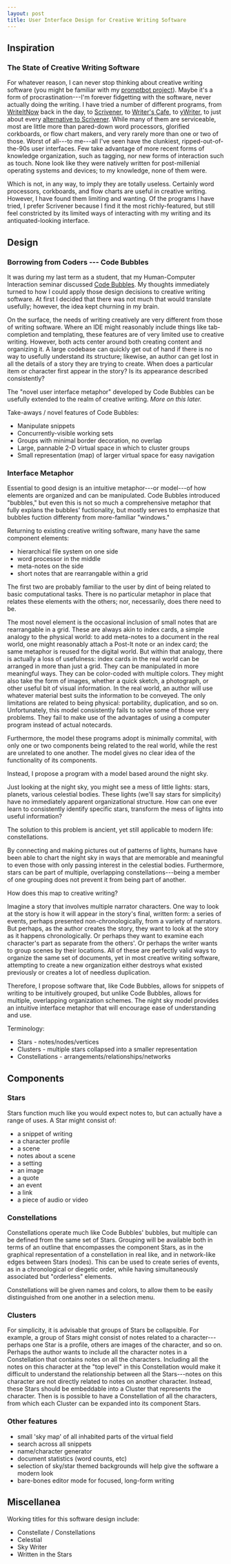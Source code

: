 ```yaml
---
layout: post
title: User Interface Design for Creative Writing Software
---
```


## Inspiration

### The State of Creative Writing Software

For whatever reason, I can never stop thinking about creative writing software
(you might be familiar with my 
[promptbot project](http://konahart.com/promptbot/)). 
Maybe it's a form of procrastination---I'm forever fidgetting with the 
software, never actually doing the writing. I have tried a number of different
programs, from [WriteItNow](http://www.ravensheadservices.com/index.php) back 
in the day, to [Scrivener](http://www.literatureandlatte.com/scrivener.php), 
to [Writer's Cafe](http://www.writerscafe.co.uk/), 
to [yWriter](http://www.spacejock.com/yWriter5.html), to just about every 
[alternative to Scrivener](http://alternativeto.net/software/scrivener/). 
While many of them are serviceable, most are little more than pared-down word
processors, glorified corkboards, or flow chart makers, and very rarely more 
than one or two of those. Worst of all---to me---all I've seen have the 
clunkiest, ripped-out-of-the-90s user interfaces. Few take advantage of more
recent forms of knowledge organization, such as tagging, nor new forms of
interaction such as touch. None look like they were natively written for 
post-millenial operating systems and devices; to my knowledge, none of them 
were. 

Which is not, in any way, to imply they are totally useless. Certainly word 
processors, corkboards, and flow charts are useful in creative writing.
However, I have found them limiting and wanting. Of the programs I have tried,
I prefer Scrivener because I find it the most richly-featured, but still feel 
constricted by its limited ways of interacting with my writing and its 
antiquated-looking interface.

## Design

### Borrowing from Coders --- Code Bubbles 

It was during my last term as a student, that my Human-Computer Interaction 
seminar discussed 
[Code Bubbles](http://www.andrewbragdon.com/codebubbles_site.asp). My
thoughts immediately turned to how I could apply those design decisions to 
creative writing software. At first I decided that there was not much that
would translate usefully; however, the idea kept churning in my brain. 

On the surface, the needs of writing creatively are very different from those
of writing software. Where an IDE might reasonably include things like tab-
completion and templating, these features are of very limited use to creative
writing. However, both acts center around both creating content and organizing
it. A large codebase can quickly get out of hand if there is no way to usefully
understand its structure; likewise, an author can get lost in all the details
of a story they are trying to create. When does a particular item or character
first appear in the story? Is its appearance described consistently? 

The "novel user interface metaphor" developed by Code Bubbles can be usefully
extended to the realm of creative writing. *More on this later.* 
 
Take-aways / novel features of Code Bubbles:

* Manipulate snippets
* Concurrently-visible working sets
* Groups with minimal border decoration, no overlap
* Large, pannable 2-D virtual space in which to cluster groups
* Small representation (map) of larger virtual space for easy navigation

### Interface Metaphor

Essential to good design is an intuitive metaphor---or model---of how
elements are organized and can be manipulated. Code Bubbles introduced 
"bubbles," but even this is not so much a comprehensive metaphor that fully
explans the bubbles' fuctionality, but mostly serves to emphasize that bubbles
fuction differenty from more-familiar "windows." 

Returning to existing creative writing software, many have the same component 
elements: 

* hierarchical file system on one side
* word processor in the middle
* meta-notes on the side
* short notes that are rearrangable within a grid 

The first two are probably familiar to the user by dint of being related to 
basic computational tasks. There is no particular metaphor in place that
relates these elements with the others; nor, necessarily, does there need to 
be.

The most novel element is the occasional inclusion of small notes that are 
rearrangable in a grid. These are always akin to index cards, a simple analogy
to the physical world: to add meta-notes to a document in the real world, one
might reasonably attach a Post-It note or an index card; the same metaphor is
reused for the digital world. But within that analogy, there is actually a 
loss of usefulness: index cards in the real world can be arranged in more
than just a grid. They can be manipulated in more meaningful ways. They can
be color-coded with multiple colors. They might also take the form of images,
whether a quick sketch, a photograph, or other useful bit of visual
information. In the real world, an author will use whatever material best suits
the information to be conveyed. The only limitations are related to being 
physical: portability, duplication, and so on. Unfortunately, this model 
consistently fails to solve some of those very problems. They fail to make use
of the advantages of using a computer program instead of actual notecards. 

Furthermore, the model these programs adopt is minimally commital, with only
one or two components being related to the real world, while the rest are 
unrelated to one another. The model gives no clear idea of the functionality
of its components. 

Instead, I propose a program with a model based around the night sky. 

Just looking at the night sky, you might see a mess of little lights: 
stars, planets, various celestial bodies. These lights (we'll say stars for 
simplicity) have no immediately apparent organizational structure. How can one
ever learn to consistently identify specific stars, transform the mess of 
lights into useful information? 

The solution to this problem is ancient, yet still applicable to modern life:
constellations.

By connecting and making pictures out of patterns of lights, humans have been
able to chart the night sky in ways that are memorable and meaningful to even
those with only passing interest in the celestial bodies. Furthermore, stars
can be part of multiple, overlapping constellations---being a member of one 
grouping does not prevent it from being part of another.

How does this map to creative writing?

Imagine a story that involves multiple narrator characters. One way to look at
the story is how it will appear in the story's final, written form: a series of
events, perhaps presented non-chronologically, from a variety of narrators. 
But perhaps, as the author creates the story, they want to look at the story
as it happens chronologically. Or perhaps they want to examine each character's
part as separate from the others'. Or perhaps the writer wants to group scenes
by their locations. All of these are perfectly valid ways to organize the same
set of documents, yet in most creative writing software, attempting to create
a new organization either destroys what existed previously or creates a lot of
needless duplication.

Therefore, I propose software that, like Code Bubbles, allows for snippets of
writing to be intuitively grouped, but unlike Code Bubbles, allows for 
multiple, overlapping organization schemes. The night sky model provides an
intuitive interface metaphor that will encourage ease of understanding and use.

Terminology:

* Stars - notes/nodes/vertices
* Clusters - multiple stars collapsed into a smaller representation
* Constellations - arrangements/relationships/networks

## Components

### Stars

Stars function much like you would expect notes to, but can actually have a 
range of uses. A Star might consist of:

* a snippet of writing
* a character profile
* a scene
* notes about a scene
* a setting
* an image
* a quote
* an event
* a link
* a piece of audio or video

### Constellations

Constellations operate much like Code Bubbles' bubbles, but multiple can be
defined from the same set of Stars. Grouping will be available both in terms of
an outline that encompasses the component Stars, as in the graphical 
representation of a constellation in real like, and in network-like edges 
between Stars (nodes). This can be used to create series of events, as in a
chronological or diegetic order, while having simultaneously associated but 
"orderless" elements.

Constellations will be given names and colors, to allow them to be easily
distinguished from one another in a selection menu.

### Clusters

For simplicity, it is advisable that groups of Stars be collapsible. For
example, a group of Stars might consist of notes related to a character---
perhaps one Star is a profile, others are images of the character, and so on. 
Perhaps the author wants to include all the character notes in a Constellation
that contains notes on all the characters. Including all the notes on this 
character at the "top level" in this Constellation would make it 
difficult to understand the relationship between all the Stars---notes on this
character are not directly related to notes on another character. Instead,
these Stars should be embeddable into a Cluster that represents the character.
Then is is possible to have a Constellation of all the characters, from which
each Cluster can be expanded into its component Stars.

### Other features

* small 'sky map' of all inhabited parts of the virtual field
* search across all snippets
* name/character generator
* document statistics (word counts, etc)
* selection of sky/star themed backgrounds will help give the software a modern
look
* bare-bones editor mode for focused, long-form writing

## Miscellanea

Working titles for this software design include:

* Constellate / Constellations
* Celestial
* Sky Writer
* Written in the Stars

